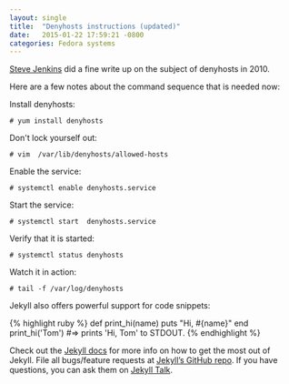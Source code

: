 ```yaml
---
layout: single
title:  "Denyhosts instructions (updated)"
date:   2015-01-22 17:59:21 -0800
categories: Fedora systems
---
```

[Steve Jenkins][jenkins] did a fine write up on the subject of denyhosts in 2010.

Here are a few notes about the command sequence that is needed now:

Install denyhosts:

`# yum install denyhosts`

Don't lock yourself out:

`# vim  /var/lib/denyhosts/allowed-hosts`

Enable the service:

`# systemctl enable denyhosts.service`

Start the service:

`# systemctl start  denyhosts.service`

Verify that it is started:

`# systemctl status denyhosts`

Watch it in action:

`# tail -f /var/log/denyhosts`

Jekyll also offers powerful support for code snippets:

{% highlight ruby %}
def print_hi(name)
  puts "Hi, #{name}"
end
print_hi('Tom')
#=> prints 'Hi, Tom' to STDOUT.
{% endhighlight %}

Check out the [Jekyll docs][jekyll-docs] for more info on how to get the most out of Jekyll. File all bugs/feature requests at [Jekyll’s GitHub repo][jekyll-gh]. If you have questions, you can ask them on [Jekyll Talk][jekyll-talk].

[jekyll-docs]: https://jekyllrb.com/docs/home
[jekyll-gh]:   https://github.com/jekyll/jekyll
[jekyll-talk]: https://talk.jekyllrb.com/
[jenkins]: http://www.stevejenkins.com/blog/2010/11/how-to-install-denyhosts-to-block-ssh-attacks-on-rhel-6-centos-5-5-fedora-14/
